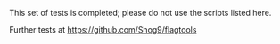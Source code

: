 This set of tests is completed; please do not use the scripts listed here.

Further tests at https://github.com/Shog9/flagtools
